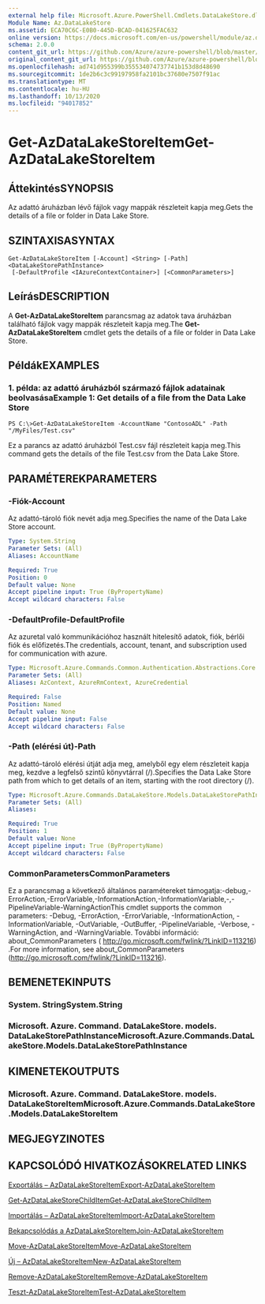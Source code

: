 ```yaml
---
external help file: Microsoft.Azure.PowerShell.Cmdlets.DataLakeStore.dll-Help.xml
Module Name: Az.DataLakeStore
ms.assetid: ECA70C6C-E0B0-445D-BCAD-041625FAC632
online version: https://docs.microsoft.com/en-us/powershell/module/az.datalakestore/get-azdatalakestoreitem
schema: 2.0.0
content_git_url: https://github.com/Azure/azure-powershell/blob/master/src/DataLakeStore/DataLakeStore/help/Get-AzDataLakeStoreItem.md
original_content_git_url: https://github.com/Azure/azure-powershell/blob/master/src/DataLakeStore/DataLakeStore/help/Get-AzDataLakeStoreItem.md
ms.openlocfilehash: ad741d955399b355534074737741b153d8d48690
ms.sourcegitcommit: 1de2b6c3c99197958fa2101bc37680e7507f91ac
ms.translationtype: MT
ms.contentlocale: hu-HU
ms.lasthandoff: 10/13/2020
ms.locfileid: "94017852"
---
```

# <span data-ttu-id="f1d74-101">Get-AzDataLakeStoreItem</span><span class="sxs-lookup"><span data-stu-id="f1d74-101">Get-AzDataLakeStoreItem</span></span>

## <span data-ttu-id="f1d74-102">Áttekintés</span><span class="sxs-lookup"><span data-stu-id="f1d74-102">SYNOPSIS</span></span>
<span data-ttu-id="f1d74-103">Az adattó áruházban lévő fájlok vagy mappák részleteit kapja meg.</span><span class="sxs-lookup"><span data-stu-id="f1d74-103">Gets the details of a file or folder in Data Lake Store.</span></span>

## <span data-ttu-id="f1d74-104">SZINTAXISA</span><span class="sxs-lookup"><span data-stu-id="f1d74-104">SYNTAX</span></span>

```
Get-AzDataLakeStoreItem [-Account] <String> [-Path] <DataLakeStorePathInstance>
 [-DefaultProfile <IAzureContextContainer>] [<CommonParameters>]
```

## <span data-ttu-id="f1d74-105">Leírás</span><span class="sxs-lookup"><span data-stu-id="f1d74-105">DESCRIPTION</span></span>
<span data-ttu-id="f1d74-106">A **Get-AzDataLakeStoreItem** parancsmag az adatok tava áruházban található fájlok vagy mappák részleteit kapja meg.</span><span class="sxs-lookup"><span data-stu-id="f1d74-106">The **Get-AzDataLakeStoreItem** cmdlet gets the details of a file or folder in Data Lake Store.</span></span>

## <span data-ttu-id="f1d74-107">Példák</span><span class="sxs-lookup"><span data-stu-id="f1d74-107">EXAMPLES</span></span>

### <span data-ttu-id="f1d74-108">1. példa: az adattó áruházból származó fájlok adatainak beolvasása</span><span class="sxs-lookup"><span data-stu-id="f1d74-108">Example 1: Get details of a file from the Data Lake Store</span></span>
```
PS C:\>Get-AzDataLakeStoreItem -AccountName "ContosoADL" -Path "/MyFiles/Test.csv"
```

<span data-ttu-id="f1d74-109">Ez a parancs az adattó áruházból Test.csv fájl részleteit kapja meg.</span><span class="sxs-lookup"><span data-stu-id="f1d74-109">This command gets the details of the file Test.csv from the Data Lake Store.</span></span>

## <span data-ttu-id="f1d74-110">PARAMÉTEREK</span><span class="sxs-lookup"><span data-stu-id="f1d74-110">PARAMETERS</span></span>

### <span data-ttu-id="f1d74-111">-Fiók</span><span class="sxs-lookup"><span data-stu-id="f1d74-111">-Account</span></span>
<span data-ttu-id="f1d74-112">Az adattó-tároló fiók nevét adja meg.</span><span class="sxs-lookup"><span data-stu-id="f1d74-112">Specifies the name of the Data Lake Store account.</span></span>

```yaml
Type: System.String
Parameter Sets: (All)
Aliases: AccountName

Required: True
Position: 0
Default value: None
Accept pipeline input: True (ByPropertyName)
Accept wildcard characters: False
```

### <span data-ttu-id="f1d74-113">-DefaultProfile</span><span class="sxs-lookup"><span data-stu-id="f1d74-113">-DefaultProfile</span></span>
<span data-ttu-id="f1d74-114">Az azuretal való kommunikációhoz használt hitelesítő adatok, fiók, bérlői fiók és előfizetés.</span><span class="sxs-lookup"><span data-stu-id="f1d74-114">The credentials, account, tenant, and subscription used for communication with azure.</span></span>

```yaml
Type: Microsoft.Azure.Commands.Common.Authentication.Abstractions.Core.IAzureContextContainer
Parameter Sets: (All)
Aliases: AzContext, AzureRmContext, AzureCredential

Required: False
Position: Named
Default value: None
Accept pipeline input: False
Accept wildcard characters: False
```

### <span data-ttu-id="f1d74-115">-Path (elérési út)</span><span class="sxs-lookup"><span data-stu-id="f1d74-115">-Path</span></span>
<span data-ttu-id="f1d74-116">Az adattó-tároló elérési útját adja meg, amelyből egy elem részleteit kapja meg, kezdve a legfelső szintű könyvtárral (/).</span><span class="sxs-lookup"><span data-stu-id="f1d74-116">Specifies the Data Lake Store path from which to get details of an item, starting with the root directory (/).</span></span>

```yaml
Type: Microsoft.Azure.Commands.DataLakeStore.Models.DataLakeStorePathInstance
Parameter Sets: (All)
Aliases:

Required: True
Position: 1
Default value: None
Accept pipeline input: True (ByPropertyName)
Accept wildcard characters: False
```

### <span data-ttu-id="f1d74-117">CommonParameters</span><span class="sxs-lookup"><span data-stu-id="f1d74-117">CommonParameters</span></span>
<span data-ttu-id="f1d74-118">Ez a parancsmag a következő általános paramétereket támogatja:-debug,-ErrorAction,-ErrorVariable,-InformationAction,-InformationVariable,-,-PipelineVariable-WarningAction</span><span class="sxs-lookup"><span data-stu-id="f1d74-118">This cmdlet supports the common parameters: -Debug, -ErrorAction, -ErrorVariable, -InformationAction, -InformationVariable, -OutVariable, -OutBuffer, -PipelineVariable, -Verbose, -WarningAction, and -WarningVariable.</span></span> <span data-ttu-id="f1d74-119">További információ: about_CommonParameters ( http://go.microsoft.com/fwlink/?LinkID=113216) .</span><span class="sxs-lookup"><span data-stu-id="f1d74-119">For more information, see about_CommonParameters (http://go.microsoft.com/fwlink/?LinkID=113216).</span></span>

## <span data-ttu-id="f1d74-120">BEMENETEK</span><span class="sxs-lookup"><span data-stu-id="f1d74-120">INPUTS</span></span>

### <span data-ttu-id="f1d74-121">System. String</span><span class="sxs-lookup"><span data-stu-id="f1d74-121">System.String</span></span>

### <span data-ttu-id="f1d74-122">Microsoft. Azure. Command. DataLakeStore. models. DataLakeStorePathInstance</span><span class="sxs-lookup"><span data-stu-id="f1d74-122">Microsoft.Azure.Commands.DataLakeStore.Models.DataLakeStorePathInstance</span></span>

## <span data-ttu-id="f1d74-123">KIMENETEK</span><span class="sxs-lookup"><span data-stu-id="f1d74-123">OUTPUTS</span></span>

### <span data-ttu-id="f1d74-124">Microsoft. Azure. Command. DataLakeStore. models. DataLakeStoreItem</span><span class="sxs-lookup"><span data-stu-id="f1d74-124">Microsoft.Azure.Commands.DataLakeStore.Models.DataLakeStoreItem</span></span>

## <span data-ttu-id="f1d74-125">MEGJEGYZI</span><span class="sxs-lookup"><span data-stu-id="f1d74-125">NOTES</span></span>

## <span data-ttu-id="f1d74-126">KAPCSOLÓDÓ HIVATKOZÁSOK</span><span class="sxs-lookup"><span data-stu-id="f1d74-126">RELATED LINKS</span></span>

[<span data-ttu-id="f1d74-127">Exportálás – AzDataLakeStoreItem</span><span class="sxs-lookup"><span data-stu-id="f1d74-127">Export-AzDataLakeStoreItem</span></span>](./Export-AzDataLakeStoreItem.md)

[<span data-ttu-id="f1d74-128">Get-AzDataLakeStoreChildItem</span><span class="sxs-lookup"><span data-stu-id="f1d74-128">Get-AzDataLakeStoreChildItem</span></span>](./Get-AzDataLakeStoreChildItem.md)

[<span data-ttu-id="f1d74-129">Importálás – AzDataLakeStoreItem</span><span class="sxs-lookup"><span data-stu-id="f1d74-129">Import-AzDataLakeStoreItem</span></span>](./Import-AzDataLakeStoreItem.md)

[<span data-ttu-id="f1d74-130">Bekapcsolódás a AzDataLakeStoreItem</span><span class="sxs-lookup"><span data-stu-id="f1d74-130">Join-AzDataLakeStoreItem</span></span>](./Join-AzDataLakeStoreItem.md)

[<span data-ttu-id="f1d74-131">Move-AzDataLakeStoreItem</span><span class="sxs-lookup"><span data-stu-id="f1d74-131">Move-AzDataLakeStoreItem</span></span>](./Move-AzDataLakeStoreItem.md)

[<span data-ttu-id="f1d74-132">Új – AzDataLakeStoreItem</span><span class="sxs-lookup"><span data-stu-id="f1d74-132">New-AzDataLakeStoreItem</span></span>](./New-AzDataLakeStoreItem.md)

[<span data-ttu-id="f1d74-133">Remove-AzDataLakeStoreItem</span><span class="sxs-lookup"><span data-stu-id="f1d74-133">Remove-AzDataLakeStoreItem</span></span>](./Remove-AzDataLakeStoreItem.md)

[<span data-ttu-id="f1d74-134">Teszt-AzDataLakeStoreItem</span><span class="sxs-lookup"><span data-stu-id="f1d74-134">Test-AzDataLakeStoreItem</span></span>](./Test-AzDataLakeStoreItem.md)


